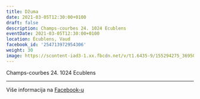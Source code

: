 ```yaml
---
title: Džuma
date: 2021-03-05T12:30:00+0100
draft: false
description: Champs-courbes 24. 1024 Ecublens
eventDate: 2021-03-05T12:30:00+0100
location: Écublens, Vaud
facebook_id: '254713972954306'
weight: 30
image: https://scontent-iad3-1.xx.fbcdn.net/v/t1.6435-9/155294275_3695079563921169_4909597834044538694_n.jpg?_nc_cat=101&ccb=1-7&_nc_sid=9e60e4&_nc_ohc=j3CX4ZJ-slsQ7kNvwEHljUW&_nc_oc=AdmVE7ny8LTsQ3YkDhvv-QBGGywG-dQ7-F-aVn8c4FJ8BW6Z-7vP2IJWC2MVS0NYKwM&_nc_zt=23&_nc_ht=scontent-iad3-1.xx&edm=ABTKTjYEAAAA&_nc_gid=AzEXEtf7Q2GtrkLiJLgQPw&oh=00_AfJscFAk1P3ILRQlrbBMe2plRvEAXcIXYud1nUHReFUf0Q&oe=6865DA5B
---
```


Champs-courbes 24. 1024 Ecublens

---

Više informacija na [Facebook-u](https://facebook.com/events/254713972954306)